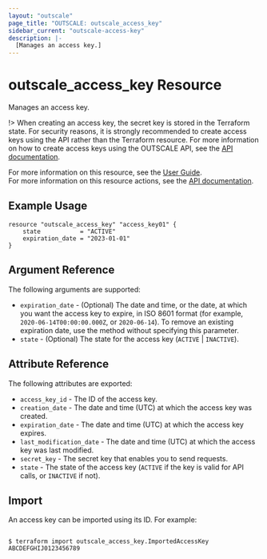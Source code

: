 ```yaml
---
layout: "outscale"
page_title: "OUTSCALE: outscale_access_key"
sidebar_current: "outscale-access-key"
description: |-
  [Manages an access key.]
---
```


# outscale_access_key Resource

Manages an access key.

!> When creating an access key, the secret key is stored in the Terraform state. For security reasons, it is strongly recommended to create access keys using the API rather than the Terraform resource. For more information on how to create access keys using the OUTSCALE API, see the [API documentation](https://docs.outscale.com/api#createaccesskey).


For more information on this resource, see the [User Guide](https://docs.outscale.com/en/userguide/About-Access-Keys.html).  
For more information on this resource actions, see the [API documentation](https://docs.outscale.com/api#3ds-outscale-api-accesskey).

## Example Usage

```hcl
resource "outscale_access_key" "access_key01" {
    state           = "ACTIVE"
    expiration_date = "2023-01-01"
}
```

## Argument Reference

The following arguments are supported:

* `expiration_date` - (Optional) The date and time, or the date, at which you want the access key to expire, in ISO 8601 format (for example, `2020-06-14T00:00:00.000Z`, or `2020-06-14`). To remove an existing expiration date, use the method without specifying this parameter.
* `state` - (Optional) The state for the access key (`ACTIVE` | `INACTIVE`).

## Attribute Reference

The following attributes are exported:

* `access_key_id` - The ID of the access key.
* `creation_date` - The date and time (UTC) at which the access key was created.
* `expiration_date` - The date and time (UTC) at which the access key expires.
* `last_modification_date` - The date and time (UTC) at which the access key was last modified.
* `secret_key` - The secret key that enables you to send requests.
* `state` - The state of the access key (`ACTIVE` if the key is valid for API calls, or `INACTIVE` if not).

## Import

An access key can be imported using its ID. For example:

```console

$ terraform import outscale_access_key.ImportedAccessKey ABCDEFGHIJ0123456789

```